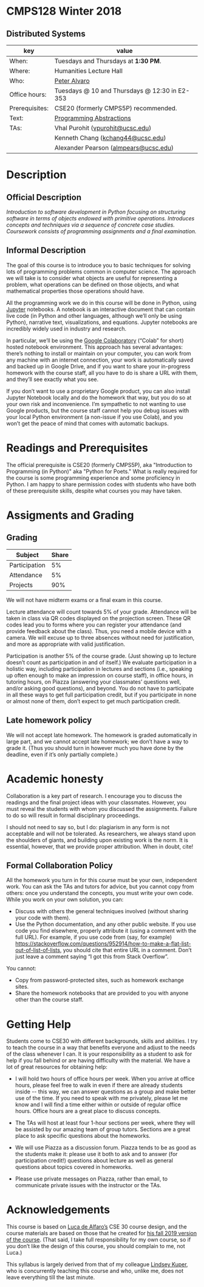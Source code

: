 # CMPS128 Winter 2018
## Distributed Systems
| key | value | 
|-----|-------|
|When: | Tuesdays and Thursdays at <b>1:30 PM</b>. |
|Where: | Humanities Lecture Hall |
|Who: | [Peter Alvaro](http://people.ucsc.edu/~palvaro/) |
|Office hours: | Tuesdays @ 10 and Thursdays @ 12:30 in E2-353 |
|Prerequisites: | CSE20 (formerly CMPS5P) recommended. |
|Text: | [Programming Abstractions](https://sites.google.com/ucsc.edu/programmingabstractions/home)|
|TAs: | Vhal Purohit (vpurohit@ucsc.edu) |
|| Kenneth Chang (kchang44@ucsc.edu)|
|| Alexander Pearson (almpears@ucsc.edu)|

# Description

## Official Description

<i> Introduction to software development in Python focusing on structuring software in terms of objects endowed with primitive operations. Introduces concepts and techniques via a sequence of concrete case studies. Coursework consists of programming assignments and a final examination.</i>

## Informal Description

The goal of this course is to introduce you to basic techniques for solving lots of programming problems common in computer science. The approach we will take is to consider what objects are useful for representing a problem, what operations can be defined on those objects, and what mathematical properties those operations should have. 

All the programming work we do in this course will be done in Python, using [Jupyter](https://jupyter.org/) notebooks. A notebook is an interactive document that can contain live code (in Python and other languages, although we’ll only be using Python), narrative text, visualizations, and equations. Jupyter notebooks are incredibly widely used in industry and research.

In particular, we’ll be using the [Google Colaboratory](https://colab.research.google.com/notebooks/welcome.ipynb) (“Colab” for short) hosted notebook environment. This approach has several advantages: there’s nothing to install or maintain on your computer, you can work from any machine with an internet connection, your work is automatically saved and backed up in Google Drive, and if you want to share your in-progress homework with the course staff, all you have to do is share a URL with them, and they’ll see exactly what you see.

If you don’t want to use a proprietary Google product, you can also install Jupyter Notebook locally and do the homework that way, but you do so at your own risk and inconvenience. I’m sympathetic to not wanting to use Google products, but the course staff cannot help you debug issues with your local Python environment (a non-issue if you use Colab), and you won’t get the peace of mind that comes with automatic backups.

 
# Readings and Prerequisites

The official prerequisite is CSE20 (formerly CMPS5P), aka "Introduction to Programming (in Python)" aka "Python for Poets."  What is really required for the course is some programming experience and some proficiency in Python.  I am happy to share permission codes with students who have both of these prerequisite skills, despite what courses you may have taken. 
 
# Assigments and Grading

## Grading

| Subject | Share |
|-------|---------|
| Participation | 5% |
| Attendance | 5% |
| Projects   | 90%   | 

We will not have midterm exams or a final exam in this course.

Lecture attendance will count towards 5% of your grade. Attendance will be taken in class via QR codes displayed on the projection screen. These QR codes lead you to forms where you can register your attendance (and provide feedback about the class). Thus, you need a mobile device with a camera. We will excuse up to three absences without need for justification, and more as appropriate with valid justification.

Participation is another 5% of the course grade. (Just showing up to lecture doesn’t count as participation in and of itself.) We evaluate participation in a holistic way, including participation in lectures and sections (i.e., speaking up often enough to make an impression on course staff), in office hours, in tutoring hours, on Piazza (answering your classmates’ questions well, and/or asking good questions), and beyond. You do not have to participate in all these ways to get full participation credit, but if you participate in none or almost none of them, don’t expect to get much participation credit.

## Late homework policy

We will not accept late homework. The homework is graded automatically in large part, and we cannot accept late homework; we don’t have a way to grade it. (Thus you should turn in however much you have done by the deadline, even if it’s only partially complete.)


# Academic honesty

Collaboration is a key part of research.  I encourage you to discuss the readings and the final project ideas with your classmates.  However, you must reveal the students with whom you discussed the assignments.  Failure to do so will result in formal disciplinary proceedings.  

I should not need to say so, but I do: plagiarism in any form is not acceptable and will not be tolerated.  As researchers, we always stand upon the shoulders of giants, and building upon existing work is the norm.  It is essential, however, that we provide proper attribution.  When in doubt, cite!  

## Formal Collaboration Policy

All the homework you turn in for this course must be your own, independent work. You can ask the TAs and tutors for advice, but you cannot copy from others: once you understand the concepts, you must write your own code. While you work on your own solution, you can:

 * Discuss with others the general techniques involved (without sharing your code with them).
 * Use the Python documentation, and any other public website. If you use code you find elsewhere, properly attribute it (using a comment with the full URL). For example, if you use code from (say, for example) https://stackoverflow.com/questions/952914/how-to-make-a-flat-list-out-of-list-of-lists, you should cite that entire URL in a comment. Don’t just leave a comment saying “I got this from Stack Overflow”.

You cannot:

 * Copy from password-protected sites, such as homework exchange sites.
 * Share the homework notebooks that are provided to you with anyone other than the course staff.

# Getting Help

Students come to CSE30 with different backgrounds, skills and abilities.  I try to teach the course in a way that benefits everyone and adjust to the needs of the class whenever I can.  It is your responsibility as a student to ask for help if you fall behind or are having difficulty with the material.  We have a lot of great resources for obtaining help:

 * I will hold two hours of office hours per week.  When you arrive at office hours, please feel free to walk in even if there are already students inside -- this way, we can answer questions as a group and make better use of the time.  If you need to speak with me privately, please let me know and I will find a time either within or outside of regular office hours.  Office hours are a great place to discuss concepts.

 * The TAs will host at least four 1-hour sections per week, where they will be assisted by our amazing team of group tutors.  Sections are a great place to ask specific questions about the homeworks.

 * We will use Piazza as a discussion forum.  Piazza tends to be as good as the students make it: please use it both to ask and to answer (for participation credit!) questions about lecture as well as general questions about topics covered in homeworks.

 * Please use private messages on Piazza, rather than email, to communicate private issues with the instructor or the TAs.

# Acknowledgements

This course is based on [Luca de Alfaro’s](https://sites.google.com/a/ucsc.edu/luca/) CSE 30 course design, and the course materials are based on those that he created for [his fall 2019 version of the course](https://sites.google.com/a/ucsc.edu/luca/classes/cse-30/cse-30-fall-2019). (That said, I take full responsibility for my own course, so if you don’t like the design of this course, you should complain to me, not Luca.)

This syllabus is largely derived from that of my colleague [Lindsey Kuper](http://composition.al/about/), who is concurrently teaching this course and who, unlike me, does not leave everything till the last minute.
